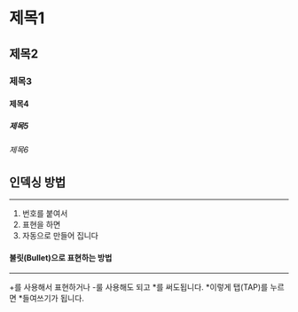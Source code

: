 # 제목1
## 제목2
### 제목3
#### 제목4
##### 제목5
###### 제목6
## 인덱싱 방법
---
1. 번호를 붙여서
2. 표현을 하면
3. 자동으로 만들어 집니다

#### 불릿(Bullet)으로 표현하는 방법
********
+를 사용해서 표현하거나
-룰 사용해도 되고
*를 써도됩니다.
  *이렇게 탭(TAP)를 누르면
  *들여쓰기가 됩니다.
